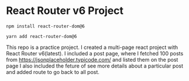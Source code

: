 # React Router v6 Project

``npm install react-router-dom@6``

``yarn add react-router-dom@6``

This repo is a practice project. I created a multi-page react project with React Router v6(latest).
I included a post page, where I fetched 100 posts from https://jsonplaceholder.typicode.com/ and listed them on the post page
I also included the feture of see more details about a particular post and added route to go back to all post.
